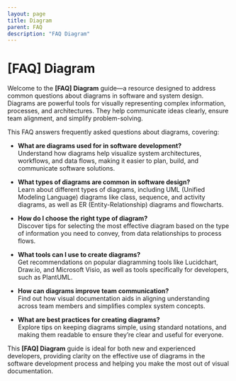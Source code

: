 ```yaml
---
layout: page
title: Diagram
parent: FAQ
description: "FAQ Diagram"
---
```

# **[FAQ] Diagram**

Welcome to the **[FAQ] Diagram** guide—a resource designed to address common questions about diagrams in software and system design. Diagrams are powerful tools for visually representing complex information, processes, and architectures. They help communicate ideas clearly, ensure team alignment, and simplify problem-solving.

This FAQ answers frequently asked questions about diagrams, covering:

- **What are diagrams used for in software development?**  
  Understand how diagrams help visualize system architectures, workflows, and data flows, making it easier to plan, build, and communicate software solutions.

- **What types of diagrams are common in software design?**  
  Learn about different types of diagrams, including UML (Unified Modeling Language) diagrams like class, sequence, and activity diagrams, as well as ER (Entity-Relationship) diagrams and flowcharts.

- **How do I choose the right type of diagram?**  
  Discover tips for selecting the most effective diagram based on the type of information you need to convey, from data relationships to process flows.

- **What tools can I use to create diagrams?**  
  Get recommendations on popular diagramming tools like Lucidchart, Draw.io, and Microsoft Visio, as well as tools specifically for developers, such as PlantUML.

- **How can diagrams improve team communication?**  
  Find out how visual documentation aids in aligning understanding across team members and simplifies complex system concepts.

- **What are best practices for creating diagrams?**  
  Explore tips on keeping diagrams simple, using standard notations, and making them readable to ensure they’re clear and useful for everyone.

This **[FAQ] Diagram** guide is ideal for both new and experienced developers, providing clarity on the effective use of diagrams in the software development process and helping you make the most out of visual documentation.